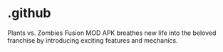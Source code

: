 # .github
Plants vs. Zombies Fusion MOD APK breathes new life into the beloved franchise by introducing exciting features and mechanics.
